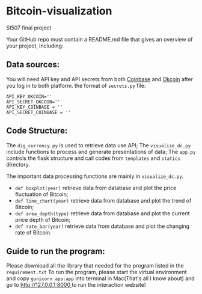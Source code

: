 # Bitcoin-visualization
SI507 final project

Your GitHub repo must contain a README.md file that gives an overview of your project, including:

## Data sources:
You will need API key and API secrets from both [Coinbase](https://coinbase.com/settings/api) and [Okcoin](https://support.okcoin.com/hc/en-us/articles/360000715751-Create-API) after you log in to both platform.
the format of ```secrets.py``` file:

```
API_KEY_OKCOIN=''
API_SECRET_OKCOIN=''
API_KEY_COINBASE = ''
API_SECRET_COINBASE = ''
```


## Code Structure:


The ```dig_currency.py``` is used to retrieve data use API;
The ```visualize_dc.py``` include functions to process and generate presentations of data;
The ```app.py``` controls the flask structure and call codes from ```templates``` and ```statics``` directory.

The important data processing functions are mainly in ```visualize_dc.py```. 

* ```def boxplot(year)``` retrieve data from database and plot the price fluctuation of Bitcoin;
* ```def line_chart(year)``` retrieve data from database and plot the trend of Bitcoin;
* ```def area_depth(type)``` retrieve data from database and plot the current price depth of Bitcoin;
* ```def rate_bar(year)``` retrieve data from database and plot the changing rate of Bitcoin.

## Guide to run the program:

Please download all the library that needed for the program listed in the ```requirement.txt```
To run the program, please start the virtual environment and copy ```gunicorn app:app``` into terminal in Mac(That's all I know about) and go to [http://127.0.0.1:8000 ](http://127.0.0.1:8000) to run the interaction website!

